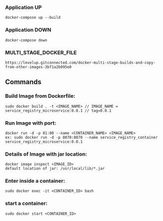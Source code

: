 ### Application UP
    docker-compose up --build
### Application DOWN
    docker-compose down


### MULTI_STAGE_DOCKER_FILE
    https://levelup.gitconnected.com/docker-multi-stage-builds-and-copy-from-other-images-3bf1a2b095e0

## Commands
### Build Image from Dockerfile:
    sudo docker build . -t <IMAGE_NAME> // IMAGE_NAME = service_registry_microservice:0.0.1 // tag=0.0.1

### Run Image with port:
    docker run -d -p 81:80 --name <CONTAINER_NAME> <IMAGE_NAME>
    ex: sudo docker run -d -p 8070:8070 --name service_registry_container service_registry_microservice:0.0.1

### Details of Image with jar location:
    docker image inspect <IMAGE_ID>
    default location of jar: /usr/local/lib/*.jar

### Enter inside a container:
    sudo docker exec -it <CONTAINER_ID> bash

### start a container:
    sudo docker start <CONTAINER_ID>